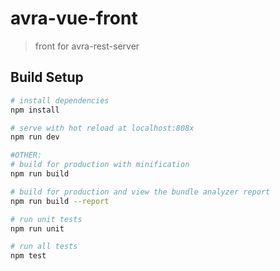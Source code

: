 # avra-vue-front

> front for avra-rest-server

## Build Setup

``` bash
# install dependencies
npm install

# serve with hot reload at localhost:808x
npm run dev
```


``` bash
#OTHER:
# build for production with minification
npm run build

# build for production and view the bundle analyzer report
npm run build --report

# run unit tests
npm run unit

# run all tests
npm test
```


